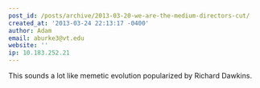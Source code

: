 ```yaml
---
post_id: /posts/archive/2013-03-20-we-are-the-medium-directors-cut/
created_at: '2013-03-24 22:13:17 -0400'
author: Adam
email: aburke3@vt.edu
website: ''
ip: 10.183.252.21
---
```


This sounds a lot like memetic evolution popularized by Richard Dawkins.